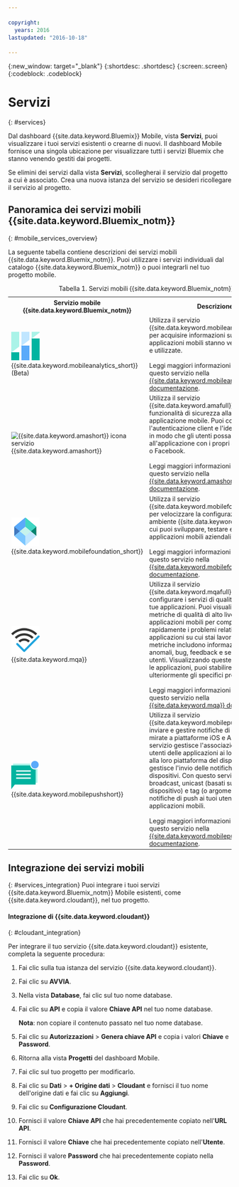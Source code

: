 ```yaml
---

copyright:
  years: 2016
lastupdated: "2016-10-18"

---
```

{:new_window: target="_blank"}
{:shortdesc: .shortdesc}
{:screen:.screen}
{:codeblock: .codeblock}

# Servizi
{: #services}

Dal dashboard {{site.data.keyword.Bluemix}} Mobile, vista **Servizi**, puoi visualizzare i tuoi servizi esistenti o crearne di nuovi. Il dashboard Mobile fornisce una singola ubicazione per visualizzare tutti i servizi Bluemix che stanno venendo gestiti dai progetti.  

Se elimini dei servizi dalla vista **Servizi**, scollegherai il servizio dal progetto a cui è associato. Crea una nuova istanza del servizio se desideri ricollegare il servizio al progetto.

## Panoramica dei servizi mobili {{site.data.keyword.Bluemix_notm}}
{: #mobile_services_overview}

La seguente tabella contiene descrizioni dei servizi mobili {{site.data.keyword.Bluemix_notm}}. Puoi utilizzare i servizi individuali dal catalogo {{site.data.keyword.Bluemix_notm}} o puoi integrarli nel tuo progetto mobile.

<table summary="Questa tabella descrive i servizi mobili {{site.data.keyword.Bluemix_notm}} e fornisce link alla documentazione del servizio">
<caption>Tabella 1. Servizi mobili {{site.data.keyword.Bluemix_notm}}</caption>
<th>Servizio mobile {{site.data.keyword.Bluemix_notm}}</th>
<th>Descrizione</th>
<tr>
<td> <img src="images/mobile_analytics_icon.png" alt="{{site.data.keyword.mobileanalytics_short}}icona"><br/>{{site.data.keyword.mobileanalytics_short}} (Beta)</td>
<td valign="top">Utilizza il servizio {{site.data.keyword.mobileanalytics_full}} per acquisire informazioni su come le applicazioni mobili stanno venendo eseguite e utilizzate.<br/><br/>
Leggi maggiori informazioni sull'utilizzo di questo servizio nella <a href="/docs/services/mobileanalytics/index.html" alt="{{site.data.keyword.mobileanalytics_short}} link documentazione">{{site.data.keyword.mobileanalytics_short}} documentazione</a>.
</td>
</tr>
<tr>
<td><img src="images/authentication_icon
.png" alt="{{site.data.keyword.amashort}} icona servizio"><br/>{{site.data.keyword.amashort}}</td>
<td valign="top">Utilizza il servizio {{site.data.keyword.amafull}} per aggiungere funzionalità di sicurezza alla tua applicazione mobile. Puoi configurare l'autenticazione client e l'identità dei fornitori in modo che gli utenti possano accedere all'applicazione con i propri account Google o Facebook.<br/><br/>
Leggi maggiori informazioni sull'utilizzo di questo servizio nella <a href="/docs/services/mobileaccess/index.html" alt="{{site.data.keyword.amashort}} link documentazione">{{site.data.keyword.amashort}} documentazione</a>.</td>
</tr>
<tr>
<td><img src="images/MFPFoundation_icon.png" alt="{{site.data.keyword.mobilefoundation_short}} icona servizio"><br/> {{site.data.keyword.mobilefoundation_short}}</td>
<td valign="top">Utilizza il servizio {{site.data.keyword.mobilefoundation_long}} per velocizzare la configurazione di un ambiente {{site.data.keyword.mfp_full}} da cui puoi sviluppare, testare e operare applicazioni mobili aziendali.<br/><br/>
Leggi maggiori informazioni sull'utilizzo di questo servizio nella <a href="/docs/services/mobilefoundation/index.html" alt="{{site.data.keyword.mobilefoundation_short}} link documentazione">{{site.data.keyword.mobilefoundation_short}} documentazione</a>.</td>
</tr>
<tr>
<td><img src="images/mqa_icon.png" alt="{{site.data.keyword.mqa}} icona servizio"><br/>{{site.data.keyword.mqa}}</td>
<td valign="top">Utilizza il servizio {{site.data.keyword.mqafull}} per scoprire e configurare i servizi di qualità mobili per le tue applicazioni. Puoi visualizzare le metriche di qualità di alto livello per le applicazioni mobili per comprendere rapidamente i problemi relativi alle applicazioni su cui stai lavorando. Queste metriche includono informazioni su arresti anomali, bug, feedback e sensazioni degli utenti. Visualizzando queste informazioni per le applicazioni, puoi stabilire se analizzare ulteriormente gli specifici problemi.<br/><br/>
Leggi maggiori informazioni sull'utilizzo di questo servizio nella <a href="/docs/services/MobileQualityAssurance/index.html" alt="{{site.data.keyword.mqa}} link documentazione">{{site.data.keyword.mqa}} documentazione</a>.</td>
</tr>
<tr>
<td><img src="images/push_icon.png" alt="icona servizio Push Notifications"><br/>{{site.data.keyword.mobilepushshort}}</td>
<td valign="top">Utilizza il servizio {{site.data.keyword.mobilepushfull}} per inviare e gestire notifiche di push mobili mirate a piattaforme iOS e Android. Questo servizio gestisce l'associazione dei tuoi utenti delle applicazioni ai loro dispositivi e alla loro piattaforma del dispositivo e gestisce l'invio delle notifiche di push ai dispositivi. Con questo servizio, puoi inviare broadcast, unicast (basati su ID utente e ID dispositivo) e tag (o argomenti) basati sulle notifiche di push ai tuoi utenti delle applicazioni mobili.<br/><br/>
Leggi maggiori informazioni sull'utilizzo di questo servizio nella <a href="/docs/services/mobilepush/index.html" alt="{{site.data.keyword.mobilepushshort}} link documentazione">{{site.data.keyword.mobilepushshort}} documentazione</a>.</td>
</table>

## Integrazione dei servizi mobili
{: #services_integration}
Puoi integrare i tuoi servizi {{site.data.keyword.Bluemix_notm}} Mobile esistenti, come {{site.data.keyword.cloudant}}, nel tuo progetto.


#### Integrazione di {{site.data.keyword.cloudant}}
{: #cloudant_integration}

Per integrare il tuo servizio {{site.data.keyword.cloudant}} esistente, completa la seguente procedura:

1. Fai clic sulla tua istanza del servizio {{site.data.keyword.cloudant}}.
2. Fai clic su **AVVIA**.
3. Nella vista **Database**, fai clic sul tuo nome database.
4. Fai clic su **API** e copia il valore **Chiave API** nel tuo nome database.

   **Nota**: non copiare il contenuto passato nel tuo nome database.

5. Fai clic su **Autorizzazioni** > **Genera chiave API** e copia i valori **Chiave** e **Password**.
6. Ritorna alla vista **Progetti** del dashboard Mobile.
7. Fai clic sul tuo progetto per modificarlo.
8. Fai clic su **Dati** > **+ Origine dati** > **Cloudant** e fornisci il tuo nome dell'origine dati e fai clic su **Aggiungi**.
9. Fai clic su **Configurazione Cloudant**.
10. Fornisci il valore **Chiave API** che hai precedentemente copiato nell'**URL API**.
11. Fornisci il valore **Chiave** che hai precedentemente copiato nell'**Utente**.
12. Fornisci il valore **Password** che hai precedentemente copiato nella **Password**.
13. Fai clic su **Ok**.
